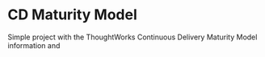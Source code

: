 # CD Maturity Model

Simple project with the ThoughtWorks Continuous Delivery Maturity Model information and 

